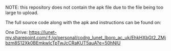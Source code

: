 

NOTE: this repository does not contain the apk file due to the file being too large to upload. 

The full source code along with the apk and instructions can be found on:

One Drive: https://lunet-my.sharepoint.com/:f:/g/personal/codrg_lunet_lboro_ac_uk/EhkHXbGt2_ZMjbzm8S12Xk0BEmkwIcTpTwJcCRaKUT5auA?e=50hNlU


